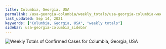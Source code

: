 ```yaml
---
title: Columbia, Georgia, USA
permalink: /usa-georgia-columbia/weekly_totals/usa-georgia-columbia-weekly_totals.html
last_updated: Sep 14, 2021
keywords: ["Columbia, Georgia, USA", "weekly totals"]
sidebar: usa-georgia-columbia_sidebar
---
```


![Weekly Totals of Confirmed Cases for Columbia, Georgia, USA](/covid_tracker/images/graphs/usa-georgia-columbia-weekly_totals_graph.png)
